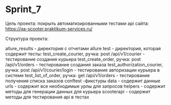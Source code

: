 # Sprint_7
Цель проекта:
покрыть автоматизированными тестами api сайта: https://qa-scooter.praktikum-services.ru/


Структура проекта:

allure_results - директория с отчетами allure
test - директория, которая содержит тесты:
test_create_courier, ручка: post /api/v1/courier - тестирование создания курьера
test_create_order, ручка: post /api/v1/orders - тестирование создания заказа
test_authorization_courier, ручка: post /api/v1/courier/login - тестирование авторизации курьера в системе
test_list_of_order, ручка: get /api/v1/orders - тестирование получения списка заказов
conftest -фикстуры
data - содержит данные 
urls - содержит все необходимые урлы для запросов
helpers - содержит методы для генерации данных для курьера
scooterapi - содержит методы для тестирования api в тестах